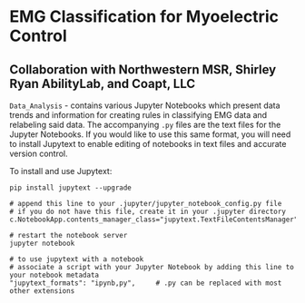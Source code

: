 # EMG Classification for Myoelectric Control
## Collaboration with Northwestern MSR, Shirley Ryan AbilityLab, and Coapt, LLC

`Data_Analysis` - contains various Jupyter Notebooks which present data trends and information for creating rules in classifying EMG data and relabeling said data. The accompanying `.py` files are the text files for the Jupyter Notebooks. If you would like to use this same format, you will need to install Jupytext to enable editing of notebooks in text files and accurate version control. 

To install and use Jupytext:
```
pip install jupytext --upgrade

# append this line to your .jupyter/jupyter_notebook_config.py file
# if you do not have this file, create it in your .jupyter directory
c.NotebookApp.contents_manager_class="jupytext.TextFileContentsManager"

# restart the notebook server
jupyter notebook

# to use jupytext with a notebook
# associate a script with your Jupyter Notebook by adding this line to your notebook metadata
"jupytext_formats": "ipynb,py",     # .py can be replaced with most other extensions

```

